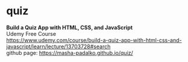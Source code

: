 # quiz<br>
<b>Build a Quiz App with HTML, CSS, and JavaScript</b><br>
Udemy Free Course <br>
https://www.udemy.com/course/build-a-quiz-app-with-html-css-and-javascript/learn/lecture/13703728#search <br>
github page: https://masha-padalko.github.io/quiz/
